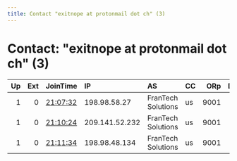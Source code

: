 ```yaml
---
title: Contact "exitnope at protonmail dot ch" (3)
---
```


# Contact: "exitnope at protonmail dot ch" (3)

|   Up |   Ext | JoinTime                                                                                            | IP             | AS                 | CC   |   ORp |   Dirp | OS    | Version   | Nickname     |   eFamMembers |
|-----:|------:|:----------------------------------------------------------------------------------------------------|:---------------|:-------------------|:-----|------:|-------:|:------|:----------|:-------------|--------------:|
|    1 |     0 | [21:07:32](https://metrics.torproject.org/rs.html#details/E67F05B36E2B6B4C8934138DE487B8AFA25065AF) | 198.98.58.27   | FranTech Solutions | us   |  9001 |      0 | Linux | 0.4.1.6   | exitnopeex04 |             1 |
|    1 |     0 | [21:10:24](https://metrics.torproject.org/rs.html#details/69ADEDD53D08E2D5B572E5A031258BC0E322C443) | 209.141.52.232 | FranTech Solutions | us   |  9001 |      0 | Linux | 0.4.1.6   | exitnopeex01 |             1 |
|    1 |     0 | [21:11:34](https://metrics.torproject.org/rs.html#details/C0154ED05BD9978A82BF44E84587A24910AE7154) | 198.98.48.134  | FranTech Solutions | us   |  9001 |      0 | Linux | 0.4.1.6   | exitnopeex03 |             1 |
